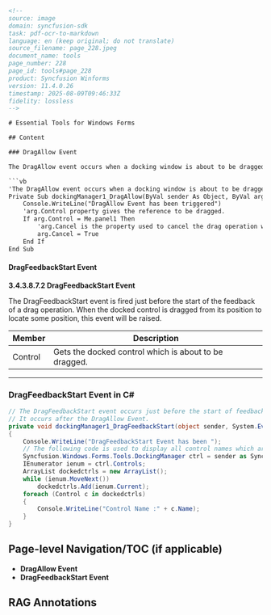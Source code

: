 ```html
<!-- 
source: image
domain: syncfusion-sdk
task: pdf-ocr-to-markdown
language: en (keep original; do not translate)
source_filename: page_228.jpeg
document_name: tools
page_number: 228
page_id: tools#page_228
product: Syncfusion Winforms
version: 11.4.0.26
timestamp: 2025-08-09T09:46:33Z
fidelity: lossless
-->

# Essential Tools for Windows Forms

## Content

### DragAllow Event

The DragAllow event occurs when a docking window is about to be dragged.

```vb
'The DragAllow event occurs when a docking window is about to be dragged.
Private Sub dockingManager1_DragAllow(ByVal sender As Object, ByVal arg As Syncfusion.Windows.Forms.Tools.DragAllowEventArgs)
    Console.WriteLine("DragAllow Event has been triggered")
    'arg.Control property gives the reference to be dragged.
    If arg.Control = Me.panel1 Then
        'arg.Cancel is the property used to cancel the drag operation when it's in true state.
        arg.Cancel = True
    End If
End Sub
```

#### DragFeedbackStart Event

**3.4.3.8.7.2 DragFeedbackStart Event**

The DragFeedbackStart event is fired just before the start of the feedback of a drag operation. When the docked control is dragged from its position to locate some position, this event will be raised.

| Member   | Description                                                                 |
|----------|-----------------------------------------------------------------------------|
| Control  | Gets the docked control which is about to be dragged.                     |

---

### DragFeedbackStart Event in C#

```csharp
// The DragFeedbackStart event occurs just before the start of feedback of a drag operation.
// It occurs after the DragAllow Event.
private void dockingManager1_DragFeedbackStart(object sender, System.EventArgs e)
{
    Console.WriteLine("DragFeedbackStart Event has been ");
    // The following code is used to display all control names which are in the Docking Manager.
    Syncfusion.Windows.Forms.Tools.DockingManager ctrl = sender as Syncfusion.Windows.Forms.Tools.DockingManager;
    IEnumerator ienum = ctrl.Controls;
    ArrayList dockedctrls = new ArrayList();
    while (ienum.MoveNext())
        dockedctrls.Add(ienum.Current);
    foreach (Control c in dockedctrls)
    {
        Console.WriteLine("Control Name :" + c.Name);
    }
}
```

## Page-level Navigation/TOC (if applicable)
- **DragAllow Event**
- **DragFeedbackStart Event**

## RAG Annotations
<!-- tags: [DragAllow, DragFeedbackStart, Windows Forms, Syncfusion, Docking Manager] keywords: [DragAllow, DragFeedbackStart, Docked Control, Drag Operation, Feedback, Windows Forms, Syncfusion Winforms, DockManager] -->
```